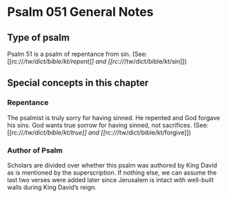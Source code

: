 # Psalm 051 General Notes
## Type of psalm

Psalm 51 is a psalm of repentance from sin. (See: [[rc://*/tw/dict/bible/kt/repent]] and [[rc://*/tw/dict/bible/kt/sin]])

## Special concepts in this chapter

### Repentance
The psalmist is truly sorry for having sinned. He repented and God forgave his sins. God wants true sorrow for having sinned, not sacrifices. (See: [[rc://*/tw/dict/bible/kt/true]] and [[rc://*/tw/dict/bible/kt/forgive]])

### Author of Psalm
Scholars are divided over whether this psalm was authored by King David as is mentioned by the superscription. If nothing else, we can assume the last two verses were added later since Jerusalem is intact with well-built walls during King David’s reign.